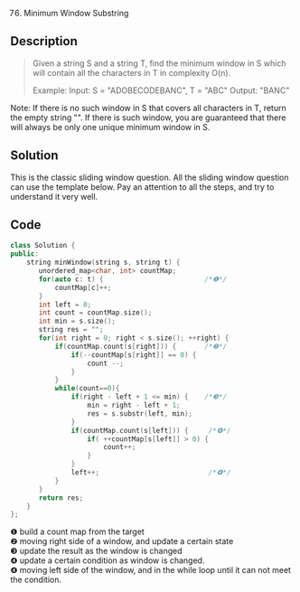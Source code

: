 76. Minimum Window Substring
## Description
>Given a string S and a string T, find the minimum window in S which will contain all the characters in T in complexity O(n).
>
>Example:
Input: S = "ADOBECODEBANC", T = "ABC"
Output: "BANC"
>
Note:
If there is no such window in S that covers all characters in T, return the empty string "".
If there is such window, you are guaranteed that there will always be only one unique minimum window in S.

## Solution
This is the classic sliding window question. All the sliding window question can use the template below. Pay an attention to all the steps, and try to understand it very well.
## Code
```cpp
class Solution {
public:
    string minWindow(string s, string t) {
       unordered_map<char, int> countMap;
       for(auto c: t) {                         /*❶*/
           countMap[c]++;
       }
       int left = 0;
       int count = countMap.size();
       int min = s.size();
       string res = "";
       for(int right = 0; right < s.size(); ++right) {
           if(countMap.count(s[right])) {       /*❷*/
               if(--countMap[s[right]] == 0) {
                   count --;
               }
           }
           while(count==0){
               if(right - left + 1 <= min) {    /*❸*/
                   min = right - left + 1; 
                   res = s.substr(left, min);
               }
               if(countMap.count(s[left])) {     /*❹*/
                   if( ++countMap[s[left]] > 0) {
                       count++;
                   }
               }
               left++;                           /*❹*/
           }
       }
       return res;
    }
};
```
❶ build a count map from the target  
❷ moving right side of a window, and update a certain state  
❸ update the result as the window is changed  
❹ update a certain condition as window is changed.  
❹ moving left side of the window, and in the while loop until it can not meet the condition.